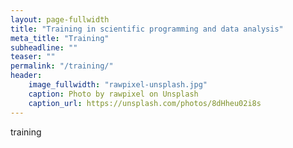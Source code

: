 ```yaml
---
layout: page-fullwidth
title: "Training in scientific programming and data analysis"
meta_title: "Training"
subheadline: ""
teaser: ""
permalink: "/training/"
header:
    image_fullwidth: "rawpixel-unsplash.jpg"
    caption: Photo by rawpixel on Unsplash
    caption_url: https://unsplash.com/photos/8dHheu02i8s
---
```

<div>
  <p>
  training
  </p>
</div>
